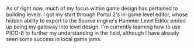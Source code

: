 As of right now, much of my focus within game design has pertained to building levels. I got my start through Portal 2's in-game level editor, whose hidden ability to export to the Source engine's Hammer Level Editor ended up being my gateway into level design. I'm currently learning how to use PICO-8 to further my understanding in the field, although I have already seen some success in local game jams.
